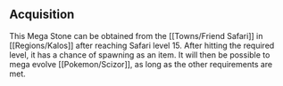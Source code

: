 ## Acquisition
This Mega Stone can be obtained from the [[Towns/Friend Safari]] in [[Regions/Kalos]] after reaching Safari level 15. After hitting the required level, it has a chance of spawning as an item. It will then be possible to mega evolve [[Pokemon/Scizor]], as long as the other requirements are met.